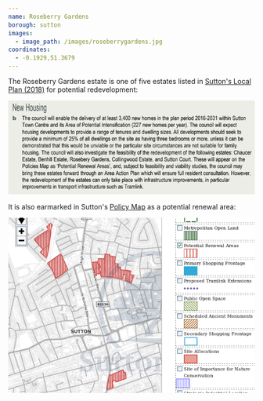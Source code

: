 ```yaml
---
name: Roseberry Gardens 
borough: sutton
images:
  - image_path: /images/roseberrygardens.jpg
coordinates:
  - -0.1929,51.3679
---
```

The Roseberry Gardens estate is one of five estates listed in [Sutton's Local Plan (2018)](https://drive.google.com/file/d/1MdX6GlaHDoBdG6CTsvjFaIuPtIa9id5O/view) for potential redevelopment:

![](/images/suttonplan.png)

It is also earmarked in Sutton's [Policy Map](http://sutton.addresscafe.com/app/exploreit/) as a potential renewal area:

![](/images/suttonpolicymap.png)

